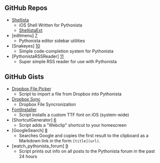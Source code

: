 GitHub Repos
------------
* [Shellista][1]
	* iOS Shell Written for Pythonista
	* [ShellistaExt][2]
* [editmenu] [7]
	* Pythonista editor sidebar utilities
* [Snakeyes] [10]
	* Simple code-completion system for Pythonista
* [PythonistaRSSReader] [11]
	* Super simple RSS reader for use with Pythonista

GitHub Gists
------------
* [Dropbox File Picker][3]
	* Script to import a file from Dropbox into Pythonista
* [Dropbox Sync][4]
	* Dropbox File Syncronization
* [FontInstaller][5]
	* Script installs a custom TTF font on iOS (system-wide)
* [ShortcutGenerator] [6]
	* Script adds a "Webclip" shortcut to your homescreen
* [GoogleSearch] [8]
	* Searches Google and copies the first result to the clipboard as a Markdown link in the form `[title](url)`.
* [watch_pythonista_forum] [9]
	* Script prints out info on all posts to the Pythonista forum in the past 24 hours

[1]: https://github.com/transistor1/shellista
[2]: https://github.com/briarfox/ShellistaExt
[3]: https://gist.github.com/omz/fb180c58c94526e2c40b
[4]: https://gist.github.com/sidewinder42/8631794
[5]: https://gist.github.com/omz/9901460
[6]: https://gist.github.com/omz/7870550
[7]: https://github.com/jsbain/editmenu
[8]: https://gist.github.com/omz/3908817
[9]: https://gist.github.com/cclauss/8794104
[10]: https://github.com/gerzer/snakeyes
[11]: https://github.com/dlo/PythonistaRSSReader